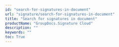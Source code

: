 ```yaml
---
id: "search-for-signatures-in-document"
url: "signature/search-for-signatures-in-document"
title: "Search for signatures in document"
productName: "GroupDocs.Signature Cloud"
description: ""
keywords: ""
toc: True
---
```


